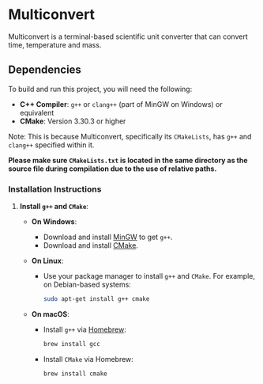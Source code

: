 # Multiconvert
Multiconvert is a terminal-based scientific unit converter that can convert time, temperature and mass.

## Dependencies

To build and run this project, you will need the following:

- **C++ Compiler**: `g++` or `clang++` (part of MinGW on Windows) or equivalent
- **CMake**: Version 3.30.3 or higher

Note: This is because Multiconvert, specifically its `CMakeLists`, has `g++` and `clang++` specified within it.

**Please make sure `CMakeLists.txt` is located in the same directory as the source file during compilation due to the use of relative paths.**

### Installation Instructions

1. **Install `g++` and `CMake`**:

   - **On Windows**:
     - Download and install [MinGW](https://www.mingw-w64.org/) to get `g++`.
     - Download and install [CMake](https://cmake.org/download/).

   - **On Linux**:
     - Use your package manager to install `g++` and `CMake`. For example, on Debian-based systems:
       ```bash
       sudo apt-get install g++ cmake
       ```

   - **On macOS**:
     - Install `g++` via [Homebrew](https://brew.sh/):
       ```bash
       brew install gcc
       ```
     - Install `CMake` via Homebrew:
       ```bash
       brew install cmake
       ```
